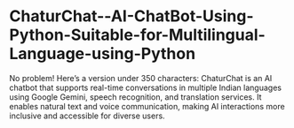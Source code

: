 # ChaturChat--AI-ChatBot-Using-Python-Suitable-for-Multilingual-Language-using-Python
No problem! Here’s a version under 350 characters:    ChaturChat is an AI chatbot that supports real-time conversations in multiple Indian languages using Google Gemini, speech recognition, and translation services. It enables natural text and voice communication, making AI interactions more inclusive and accessible for diverse users.
